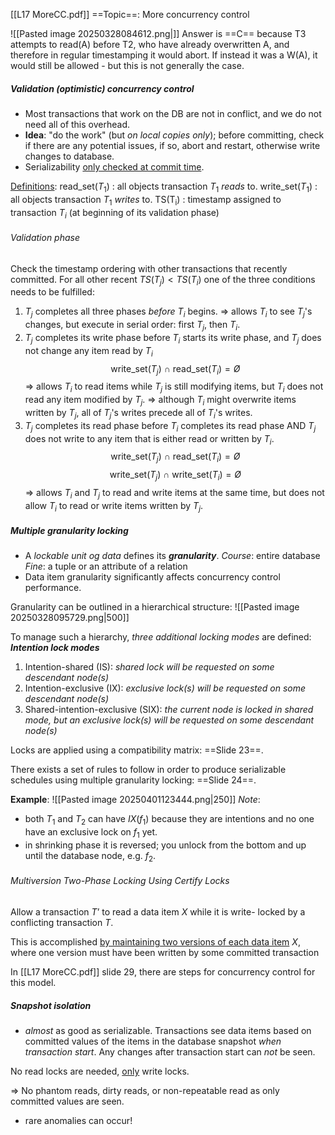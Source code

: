 [[L17 MoreCC.pdf]]
==Topic==: More concurrency control

![[Pasted image 20250328084612.png|]]
Answer is ==C== because T3 attempts to read(A) before T2, who have already overwritten A, and therefore in regular timestamping it would abort.
If instead it was a W(A), it would still be allowed - but this is not generally the case. 

##### Validation (optimistic) concurrency control
- Most transactions that work on the DB are not in conflict, and we do not need all of this overhead. 
- **Idea**: "do the work" (but *on local copies only*); before committing, check if there are any potential issues, if so, abort and restart, otherwise write changes to database. 
- Serializability <u>only checked at commit time</u>.

<u>Definitions</u>:
$\mathrm{read\_set}(T_1)$ : all objects transaction $T_1$ *reads* to.
$\mathrm{write\_set}(T_1)$ : all objects transaction $T_1$ *writes* to.
$\mathrm{TS(T_i)}$ : timestamp assigned to transaction $T_i$ (at beginning of its validation phase)
###### Validation phase
Check the timestamp ordering with other transactions that recently committed. 
For all other recent $TS(T_j) < TS(T_i)$ one of the three conditions needs to be fulfilled: 

1. $T_j$ completes all three phases *before* $T_i$ begins. 
	$\Rightarrow$ allows $T_i$ to see $T_j$'s changes, but execute in serial order: first $T_j$, then $T_i$. 
2. $T_j$ completes its write phase before $T_i$ starts its write phase, and $T_j$ does not change any item read by $T_i$
$$
\mathrm{write\_set}(T_j) \ \cap \ \mathrm{read\_set}(T_i) = Ø
$$
	$\Rightarrow$ allows $T_i$ to read items while $T_j$ is still modifying items, but $T_i$ does not read any item modified by $T_j$.
	$\Rightarrow$ although $T_i$ might overwrite items written by $T_j$, all of $T_j$'s writes precede all of $T_i$'s writes. 
3. $T_j$ completes its read phase before $T_i$ completes its read phase AND $T_j$ does not write to any item that is either read or written by $T_i$.
$$
\mathrm{write\_set}(T_j) \ \cap \ \mathrm{read\_set}(T_i) = Ø
$$
$$
\mathrm{write\_set}(T_j) \ \cap \ \mathrm{write\_set}(T_i) = Ø
$$
	$\Rightarrow$ allows $T_i$ and $T_j$ to read and write items at the same time, but does not allow $T_i$ to read or write items written by $T_j$. 

##### Multiple granularity locking
- A *lockable unit og data* defines its ***granularity***. 
	*Course*: entire database
	*Fine*: a tuple or an attribute of a relation
- Data item granularity significantly affects concurrency control performance. 

Granularity can be outlined in a hierarchical structure: 
![[Pasted image 20250328095729.png|500]]

To manage such a hierarchy, *three additional locking modes* are defined: ***Intention lock modes***

1. Intention-shared (IS): *shared lock will be requested on some descendant node(s)*
2. Intention-exclusive (IX): *exclusive lock(s) will be requested on some descendant node(s)*
3. Shared-intention-exclusive (SIX): *the current node is locked in shared mode, but an exclusive lock(s) will be requested on some descendant node(s)*

Locks are applied using a compatibility matrix:
==Slide 23==.

There exists a set of rules to follow in order to produce serializable schedules using multiple granularity locking:
==Slide 24==.

**Example**:
![[Pasted image 20250401123444.png|250]]
*Note*: 
- both $T_1$ and $T_2$ can have $IX(f_1)$ because they are intentions and no one have an exclusive lock on $f_1$ yet.
- in shrinking phase it is reversed; you unlock from the bottom and up until the database node, e.g. $f_2$. 

###### Multiversion Two-Phase Locking Using Certify Locks

Allow a transaction $T’$ to read a data item $X$ while it is write- locked by a conflicting transaction $T$.

This is accomplished <u>by maintaining two versions of each data item</u> $X$, where one version must have been written by some committed transaction

In [[L17 MoreCC.pdf]] slide 29, there are steps for concurrency control for this model. 

##### Snapshot isolation
- *almost* as good as serializable. 
Transactions see data items based on committed values of the items in the database snapshot *when transaction start*.
Any changes after transaction start can *not* be seen.

No read locks are needed, <u>only</u> write locks.

$\Rightarrow$ 
No phantom reads, dirty reads, or non-repeatable read as only committed values are seen. 
- rare anomalies can occur!

